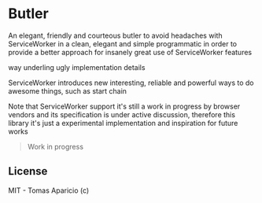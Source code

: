 # Butler

An elegant, friendly and courteous butler to avoid headaches with ServiceWorker 
in a clean, elegant and simple programmatic in order to provide a better approach for insanely great use
of ServiceWorker features

way underling ugly implementation details

ServiceWorker introduces new interesting, reliable and powerful ways to do awesome things, such as start chain

Note that ServiceWorker support it's still a work in progress by browser vendors and its specification is under active discussion, 
therefore this library it's just a experimental implementation and inspiration for future works

> Work in progress

## License 

MIT - Tomas Aparicio (c)
